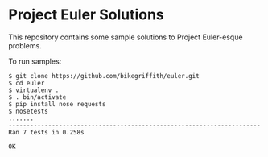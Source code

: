 Project Euler Solutions
=======================

This repository contains some sample solutions to Project Euler-esque problems.

To run samples:

    $ git clone https://github.com/bikegriffith/euler.git
    $ cd euler
    $ virtualenv .
    $ . bin/activate
    $ pip install nose requests
    $ nosetests
    .......
    ----------------------------------------------------------------------
    Ran 7 tests in 0.258s

    OK


